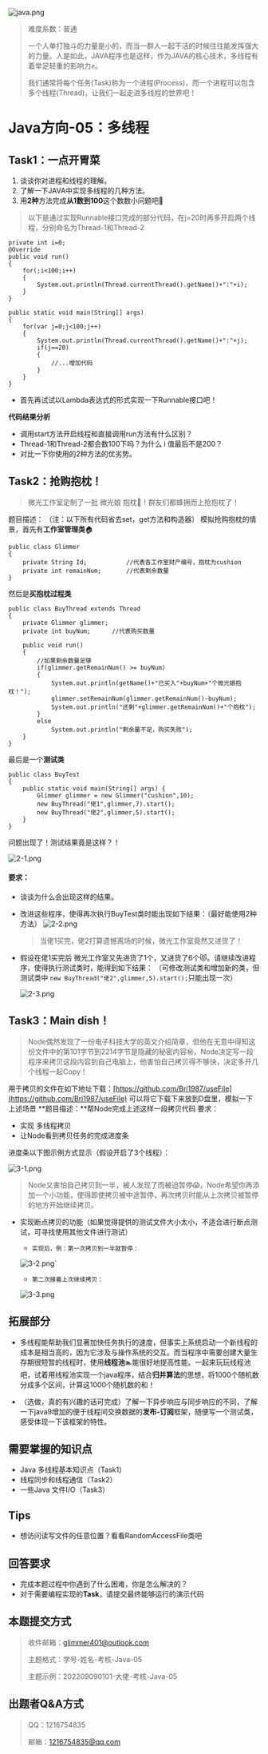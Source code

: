 ![java.png](image/Java.png)
> 难度系数：普通
>
> 一个人单打独斗的力量是小的，而当一群人一起干活的时候往往能发挥强大的力量。人是如此，JAVA程序也是这样，作为JAVA的核心技术，多线程有着举足轻重的影响力✊。
>
> 我们通常将每个任务(Task)称为一个进程(Process)，而一个进程可以包含多个线程(Thread)，让我们一起走进多线程的世界吧！

# Java方向-05：多线程
## Task1：一点开胃菜

1. 谈谈你对进程和线程的理解。
1. 了解一下JAVA中实现多线程的几种方法。
1. 用**2种**方法完成**从1数到100**这个数数小问题吧🎲
> 以下是通过实现Runnable接口完成的部分代码，在j=20时再多开启两个线程，分别命名为Thread-1和Thread-2

```
private int i=0;
@Override
public void run()
{
    for(;i<100;i++)
    {
        System.out.println(Thread.currentThread().getName()+":"+i);
    }
}
    
public static void main(String[] args)
{
    for(var j=0;j<100;j++)
    {
        System.out.println(Thread.currentThread().getName()+":"+j);
        if(j==20)
        {
            //...增加代码
        }
    }
}
```

- 首先再试试以Lambda表达式的形式实现一下Runnable接口吧！

**代码结果分析**

- 调用start方法开启线程和直接调用run方法有什么区别？
- Thread-1和Thread-2都会数100下吗？为什么 i 值最后不是200？
- 对比一下你使用的2种方法的优劣势。

## Task2：抢购抱枕！

> 微光工作室定制了一批 微光娘 抱枕🤗！群友们都蜂拥而上抢抱枕了！

题目描述：
（注：以下所有代码省去set，get方法和构造器）
模拟抢购抱枕的情景，首先有**工作室管理类**🏠️
```
public class Glimmer
{
    private String Id;           //代表各工作室财产编号，抱枕为cushion
    private int remainNum;       //代表剩余数量
}
```
然后是**买抱枕过程类**
```
public class BuyThread extends Thread
{
    private Glimmer glimmer;
    private int buyNum;      //代表购买数量

    public void run()
    {
        //如果剩余数量足够
        if(glimmer.getRemainNum() >= buyNum)
        {
            System.out.println(getName()+"已买入"+buyNum+"个微光娘抱枕！");
            glimmer.setRemainNum(glimmer.getRemainNum()-buyNum);
            System.out.println("还剩"+glimmer.getRemainNum()+"个抱枕");
        }
        else
            System.out.println("剩余量不足，购买失败");       
    }
}
```
最后是一个**测试类**
```
public class BuyTest 
{
    public static void main(String[] args) {
        Glimmer glimmer = new Glimmer("cushion",10);
        new BuyThread("佬1",glimmer,7).start();
        new BuyThread("佬2",glimmer,5).start();
    }
}
```

问题出现了！测试结果竟是这样？！

![2-1.png](image/j2-1.png)

#### 要求：

- 谈谈为什么会出现这样的结果。

- 改进这些程序，使得再次执行BuyTest类时能出现如下结果：（最好能使用2种方法）
![2-2.png](image/2-2.png)
	> 当佬1买完，佬2打算遗憾离场的时候，微光工作室竟然又进货了！
	>

- 假设在佬1买完后 微光工作室又先进货了1个，又进货了6个😻。请继续改进程序，使得执行测试类时，能得到如下结果：
  （可修改测试类和增加新的类，但测试类中 `new BuyThread("佬2",glimmer,5).start();`只能出现一次）

  ![2-3.png](image/2-3.png)

## Task3：Main dish！

> Node偶然发现了一份电子科技大学的英文介绍简章，但他在无意中得知这份文件中的第101字节到2214字节是隐藏的秘密内容㊙︎，Node决定写一段程序来拷贝这段内容到自己电脑上，他害怕自己拷贝得不够快，决定多开几个线程一起Copy！


用于拷贝的文件在如下地址下载：[https://github.com/Bri1987/useFile](https://github.com/Bri1987/useFile)
可以将它下载下来放到D盘里，模拟一下上述场景
[
](https://github.com/Bri1987/useFile.git)
**题目描述：**帮Node完成上述这样一段拷贝代码
要求：

- 实现 多线程拷贝
- 让Node看到拷贝任务的完成进度条

进度条以下图示例方式显示（假设开启了3个线程）：

![3-1.png](image/j3-1-1.png)

> Node又害怕自己拷贝到一半，被人发现了而被迫暂停😱，Node希望你再添加一个小功能，使得即使拷贝被中途暂停，再次拷贝时能从上次拷贝被暂停的地方开始继续拷贝。

-  实现断点拷贝的功能（如果觉得提供的测试文件大小太小，不适合进行断点测试，可寻找使用其他文件进行测试）
	- `实现后，例：第一次拷贝到一半就暂停：`
	
	 ![3-2.png](image/j3-1-3.png)`
	- `第二次接着上次继续拷贝：`
	
	 ![3-3.png](image/j3-1-2.png)

## 拓展部分

- 多线程能帮助我们显著加快任务执行的速度，但事实上系统启动一个新线程的成本是相当高的，因为它涉及与操作系统的交互。而当程序中需要创建大量生存期很短暂的线程时，使用**线程池**🏊︎能很好地提高性能。一起来玩玩线程池吧，试着用线程池实现一个java程序，结合**归并算法**的思想，将1000个随机数分成多个区间，计算这1000个随机数的和！

- （选做，真的有兴趣的话可完成）了解一下异步响应与同步响应的不同，了解一下java9增加的便于线程间交换数据的**发布-订阅**框架，随便写一个测试类，感受体现一下该框架的特性。

## 需要掌握的知识点

- Java 多线程基本知识点（Task1）
- 线程同步和线程通信（Task2）
- 一些Java 文件I/O（Task3）


## Tips
- 想访问读写文件的任意位置？看看RandomAccessFile类吧


## 回答要求

- 完成本题过程中你遇到了什么困难，你是怎么解决的？
- 对于需要编程实现的**Task**，请提交最终能够运行的演示代码

## 本题提交方式

> 收件邮箱：[glimmer401@outlook.com](mailto:glimmer401@outlook.com)
>
> 主题格式：学号-姓名-考核-Java-05
>
> 主题示例：202209090101-大佬-考核-Java-05

## 出题者Q&A方式
> QQ：1216754835
>
> 邮箱：[1216754835@qq.com](mailto:1216754835@qq.com)

